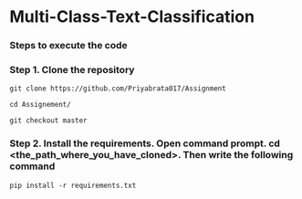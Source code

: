 # Multi-Class-Text-Classification

### Steps to execute the code
### Step 1. Clone the repository 
```
git clone https://github.com/Priyabrata017/Assignment
```
```
cd Assignement/
```
```
git checkout master
```


### Step 2. Install the requirements. Open command prompt. cd <the_path_where_you_have_cloned>. Then write the following command
```
pip install -r requirements.txt
```

